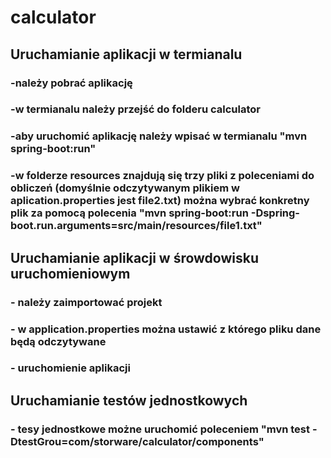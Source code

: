# calculator

## Uruchamianie aplikacji w termianalu
### -należy pobrać aplikację 
### -w termianalu należy przejść do folderu calculator
### -aby uruchomić aplikację należy wpisać w termianalu "mvn spring-boot:run" 
### -w folderze resources znajdują się trzy pliki z poleceniami do obliczeń (domyślnie odczytywanym plikiem w aplication.properties jest file2.txt) można wybrać konkretny plik za pomocą polecenia  "mvn spring-boot:run -Dspring-boot.run.arguments=src/main/resources/file1.txt"

## Uruchamianie aplikacji w śrowdowisku uruchomieniowym
### - należy zaimportować projekt
### - w application.properties można ustawić z którego pliku dane będą odczytywane
### - uruchomienie aplikacji

## Uruchamianie testów jednostkowych
### - tesy jednostkowe możne uruchomić poleceniem "mvn test -DtestGrou=com/storware/calculator/components"



